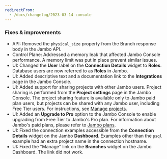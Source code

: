 ```yaml
---
redirectFrom:
  - /docs/changelog/2023-03-14-console
---
```


### Fixes & improvements

- API: Removed the `physical_size` property from the Branch response body in the Jambo API.
- Control Plane: Addressed a memory leak that affected Jambo Console performance. A memory limit was put in place prevent similar issues.
- UI: Changed the **User** label on the **Connection Details** widget to **Roles**. Database users are now referred to as **Roles** in Jambo.
- UI: Added descriptive text and a documentation link to the **Integrations** page in the Jambo Console.
- UI: Added support for sharing projects with other Jambo users. Project sharing is performed from the **Project settings** page in the Jambo Console. The project sharing feature is available only to Jambo paid plan users, but projects can be shared with any Jambo user, including Free Tier users. For instructions, see [Manage projects](/docs/manage/projects).
- UI: Added an **Upgrade to Pro** option to the Jambo Console to enable upgrading from Free Tier to Jambo's Pro plan. For information about Jambo's paid plans, please refer to [Jambo plans](/docs/introduction/plans).
- UI: Fixed the connection examples accessible from the **Connection Details** widget on the Jambo **Dashboard**. Examples other than the `psql` example had an extra project name in the connection hostname.
- UI: Fixed the "Manage" link on the **Branches** widget on the Jambo Dashboard. The link did not work.
